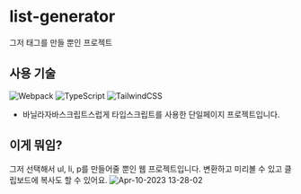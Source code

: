 # list-generator
그저 태그를 만들 뿐인 프로젝트

## 사용 기술
![Webpack](https://img.shields.io/badge/webpack-%238DD6F9.svg?style=for-the-badge&logo=webpack&logoColor=black)
![TypeScript](https://img.shields.io/badge/typescript-%23007ACC.svg?style=for-the-badge&logo=typescript&logoColor=white)
![TailwindCSS](https://img.shields.io/badge/tailwindcss-%2338B2AC.svg?style=for-the-badge&logo=tailwind-css&logoColor=white)

* 바닐라자바스크립트스럽게 타입스크립트를 사용한 단일페이지 프로젝트입니다. 

## 이게 뭐임?
그저 선택해서 ul, li, p를 만들어줄 뿐인 웹 프로젝트입니다. 변환하고 미리볼 수 있고 클립보드에 복사도 할 수 있어요.
![Apr-10-2023 13-28-02](https://user-images.githubusercontent.com/114050439/230826043-24ed481b-ff7c-4950-8071-a113363edc74.gif)
